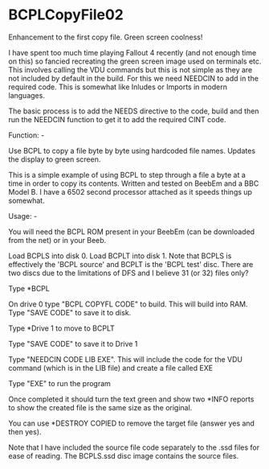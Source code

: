 # BCPLCopyFile02

Enhancement to the first copy file. Green screen coolness! 

I have spent too much time playing Fallout 4 recently (and not enough time on this) so fancied recreating the green screen image used on terminals etc. This involves calling the VDU commands but this is not simple as they are not included by default in the build. For this we need NEEDCIN to add in the required code. This is somewhat like Inludes or Imports in modern languages.

The basic process is to add the NEEDS directive to the code, build and then run the NEEDCIN function to get it to add the required CINT code.

Function: - 

Use BCPL to copy a file byte by byte using hardcoded file names. Updates the display to green screen.

This is a simple example of using BCPL to step through a file a byte at a time in order to copy its contents. Written and tested on BeebEm and a BBC Model B. I have a 6502 second processor attached as it speeds things up somewhat.

Usage: - 

You will need the BCPL ROM present in your BeebEm (can be downloaded from the net) or in your Beeb.

Load BCPLS into disk 0. Load BCPLT into disk 1. Note that BCPLS is effectively the 'BCPL source' and BCPLT is the 'BCPL test' disc. There are two discs due to the limitations of DFS and I believe 31 (or 32) files only?

Type *BCPL

On drive 0 type "BCPL COPYFL CODE" to build. This will build into RAM. Type "SAVE CODE" to save it to disk.

Type *Drive 1 to move to BCPLT

Type "SAVE CODE" to save it to Drive 1 

Type "NEEDCIN CODE LIB EXE". This will include the code for the VDU command (which is in the LIB file) and create a file called EXE

Type "EXE" to run the program

Once completed it should turn the text green and show two *INFO reports to show the created file is the same size as the original.

You can use *DESTROY COPIED to remove the target file (answer yes and then yes).

Note that I have included the source file code separately to the .ssd files for ease of reading. The BCPLS.ssd disc image contains the source files.

